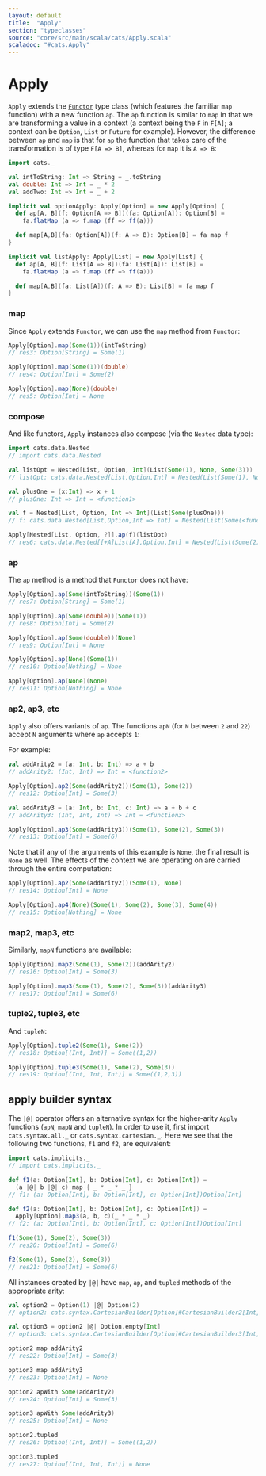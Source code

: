 ```yaml
---
layout: default
title:  "Apply"
section: "typeclasses"
source: "core/src/main/scala/cats/Apply.scala"
scaladoc: "#cats.Apply"
---
```

# Apply

`Apply` extends the [`Functor`](functor.html) type class (which features the familiar `map`
function) with a new function `ap`. The `ap` function is similar to `map`
in that we are transforming a value in a context (a context being the `F` in `F[A]`;
a context can be `Option`, `List` or `Future` for example).
However, the difference between `ap` and `map` is that for `ap` the function that
takes care of the transformation is of type `F[A => B]`, whereas for `map` it is `A => B`:

```scala
import cats._

val intToString: Int => String = _.toString
val double: Int => Int = _ * 2
val addTwo: Int => Int = _ + 2

implicit val optionApply: Apply[Option] = new Apply[Option] {
  def ap[A, B](f: Option[A => B])(fa: Option[A]): Option[B] =
    fa.flatMap (a => f.map (ff => ff(a)))

  def map[A,B](fa: Option[A])(f: A => B): Option[B] = fa map f
}

implicit val listApply: Apply[List] = new Apply[List] {
  def ap[A, B](f: List[A => B])(fa: List[A]): List[B] =
    fa.flatMap (a => f.map (ff => ff(a)))

  def map[A,B](fa: List[A])(f: A => B): List[B] = fa map f
}
```

### map

Since `Apply` extends `Functor`, we can use the `map` method from `Functor`:

```scala
Apply[Option].map(Some(1))(intToString)
// res3: Option[String] = Some(1)

Apply[Option].map(Some(1))(double)
// res4: Option[Int] = Some(2)

Apply[Option].map(None)(double)
// res5: Option[Int] = None
```

### compose

And like functors, `Apply` instances also compose (via the `Nested` data type):

```scala
import cats.data.Nested
// import cats.data.Nested

val listOpt = Nested[List, Option, Int](List(Some(1), None, Some(3)))
// listOpt: cats.data.Nested[List,Option,Int] = Nested(List(Some(1), None, Some(3)))

val plusOne = (x:Int) => x + 1
// plusOne: Int => Int = <function1>

val f = Nested[List, Option, Int => Int](List(Some(plusOne)))
// f: cats.data.Nested[List,Option,Int => Int] = Nested(List(Some(<function1>)))

Apply[Nested[List, Option, ?]].ap(f)(listOpt)
// res6: cats.data.Nested[[+A]List[A],Option,Int] = Nested(List(Some(2), None, Some(4)))
```

### ap
The `ap` method is a method that `Functor` does not have:

```scala
Apply[Option].ap(Some(intToString))(Some(1))
// res7: Option[String] = Some(1)

Apply[Option].ap(Some(double))(Some(1))
// res8: Option[Int] = Some(2)

Apply[Option].ap(Some(double))(None)
// res9: Option[Int] = None

Apply[Option].ap(None)(Some(1))
// res10: Option[Nothing] = None

Apply[Option].ap(None)(None)
// res11: Option[Nothing] = None
```

### ap2, ap3, etc

`Apply` also offers variants of `ap`. The functions `apN` (for `N` between `2` and `22`)
accept `N` arguments where `ap` accepts `1`:

For example:

```scala
val addArity2 = (a: Int, b: Int) => a + b
// addArity2: (Int, Int) => Int = <function2>

Apply[Option].ap2(Some(addArity2))(Some(1), Some(2))
// res12: Option[Int] = Some(3)

val addArity3 = (a: Int, b: Int, c: Int) => a + b + c
// addArity3: (Int, Int, Int) => Int = <function3>

Apply[Option].ap3(Some(addArity3))(Some(1), Some(2), Some(3))
// res13: Option[Int] = Some(6)
```

Note that if any of the arguments of this example is `None`, the
final result is `None` as well.  The effects of the context we are operating on
are carried through the entire computation:

```scala
Apply[Option].ap2(Some(addArity2))(Some(1), None)
// res14: Option[Int] = None

Apply[Option].ap4(None)(Some(1), Some(2), Some(3), Some(4))
// res15: Option[Nothing] = None
```

### map2, map3, etc

Similarly, `mapN` functions are available:

```scala
Apply[Option].map2(Some(1), Some(2))(addArity2)
// res16: Option[Int] = Some(3)

Apply[Option].map3(Some(1), Some(2), Some(3))(addArity3)
// res17: Option[Int] = Some(6)
```

### tuple2, tuple3, etc

And `tupleN`:

```scala
Apply[Option].tuple2(Some(1), Some(2))
// res18: Option[(Int, Int)] = Some((1,2))

Apply[Option].tuple3(Some(1), Some(2), Some(3))
// res19: Option[(Int, Int, Int)] = Some((1,2,3))
```

## apply builder syntax

The `|@|` operator offers an alternative syntax for the higher-arity `Apply`
functions (`apN`, `mapN` and `tupleN`).
In order to use it, first import `cats.syntax.all._` or `cats.syntax.cartesian._`.
Here we see that the following two functions, `f1` and `f2`, are equivalent:

```scala
import cats.implicits._
// import cats.implicits._

def f1(a: Option[Int], b: Option[Int], c: Option[Int]) =
  (a |@| b |@| c) map { _ * _ * _ }
// f1: (a: Option[Int], b: Option[Int], c: Option[Int])Option[Int]

def f2(a: Option[Int], b: Option[Int], c: Option[Int]) =
  Apply[Option].map3(a, b, c)(_ * _ * _)
// f2: (a: Option[Int], b: Option[Int], c: Option[Int])Option[Int]

f1(Some(1), Some(2), Some(3))
// res20: Option[Int] = Some(6)

f2(Some(1), Some(2), Some(3))
// res21: Option[Int] = Some(6)
```

All instances created by `|@|` have `map`, `ap`, and `tupled` methods of the appropriate arity:

```scala
val option2 = Option(1) |@| Option(2)
// option2: cats.syntax.CartesianBuilder[Option]#CartesianBuilder2[Int,Int] = cats.syntax.CartesianBuilder$CartesianBuilder2@25514534

val option3 = option2 |@| Option.empty[Int]
// option3: cats.syntax.CartesianBuilder[Option]#CartesianBuilder3[Int,Int,Int] = cats.syntax.CartesianBuilder$CartesianBuilder3@70ca52ee

option2 map addArity2
// res22: Option[Int] = Some(3)

option3 map addArity3
// res23: Option[Int] = None

option2 apWith Some(addArity2)
// res24: Option[Int] = Some(3)

option3 apWith Some(addArity3)
// res25: Option[Int] = None

option2.tupled
// res26: Option[(Int, Int)] = Some((1,2))

option3.tupled
// res27: Option[(Int, Int, Int)] = None
```
